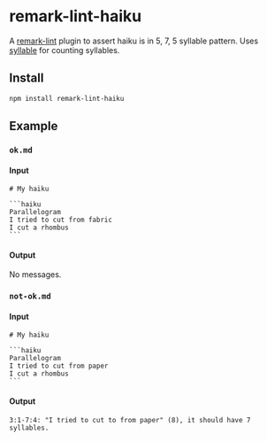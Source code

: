 # remark-lint-haiku

A [remark-lint](https://github.com/remarkjs/remark-lint) plugin to assert haiku is in 5, 7, 5 syllable pattern. Uses [syllable](https://github.com/words/syllable) for counting syllables.

## Install

```sh
npm install remark-lint-haiku
```

## Example

### `ok.md`

#### Input

~~~
# My haiku

```haiku
Parallelogram
I tried to cut from fabric
I cut a rhombus
```
~~~

#### Output

No messages.

### `not-ok.md`

#### Input

~~~
# My haiku

```haiku
Parallelogram
I tried to cut from paper
I cut a rhombus
```
~~~

#### Output

```
3:1-7:4: "I tried to cut to from paper" (8), it should have 7 syllables.
```
